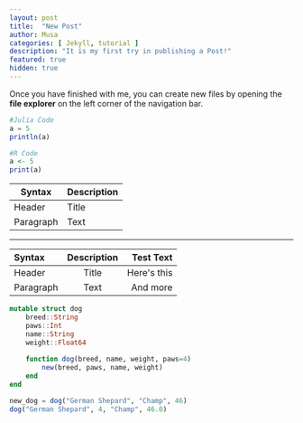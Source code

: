 ```yaml
---
layout: post
title:  "New Post"
author: Musa
categories: [ Jekyll, tutorial ]
description: "It is my first try in publishing a Post!"
featured: true
hidden: true
---
```


Once you have finished with me, you can create new files by opening the **file explorer** on the left corner of the navigation bar.

```julia
#Julia Code
a = 5
println(a)
```

```R
#R Code
a <- 5
print(a)
```



| Syntax      | Description |
| ----------- | ----------- |
| Header      | Title       |
| Paragraph   | Text        |

---

| Syntax      | Description | Test Text     |
| :---        |    :----:   |          ---: |
| Header      | Title       | Here's this   |
| Paragraph   | Text        | And more      |


```julia
mutable struct dog
	breed::String
	paws::Int
	name::String
	weight::Float64
           
	function dog(breed, name, weight, paws=4)
		new(breed, paws, name, weight)
	end
end

new_dog = dog("German Shepard", "Champ", 46)
dog("German Shepard", 4, "Champ", 46.0)
```
